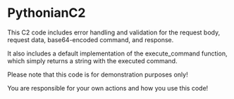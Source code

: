 # PythonianC2
 This C2 code includes error handling and validation for the request body, request data, base64-encoded command, and response. 

 It also includes a default implementation of the execute_command function, which simply returns a string with the executed command.  

 Please note that this code is for demonstration purposes only!

 You are responsible for your own actions and how you use this code!